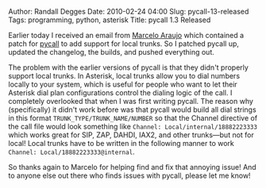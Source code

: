 Author: Randall Degges
Date: 2010-02-24 04:00
Slug: pycall-13-released
Tags: programming, python, asterisk
Title: pycall 1.3 Released


Earlier today I received an email from [Marcelo Araujo][] which contained a
patch for [pycall][] to add support for local trunks. So I patched pycall up,
updated the changelog, the builds, and pushed everything out.

The problem with the earlier versions of pycall is that they didn't properly
support local trunks. In Asterisk, local trunks allow you to dial numbers
locally to your system, which is useful for people who want to let their
Asterisk dial plan configurations control the dialing logic of the call. I
completely overlooked that when I was first writing pycall. The reason why
(specifically) it didn't work before was that pycall would build all dial
strings in this format `TRUNK_TYPE/TRUNK_NAME/NUMBER` so that the Channel
directive of the call file would look something like
`Channel: Local/internal/18882223333` which works great for SIP, ZAP, DAHDI,
IAX2, and other trunks—but not for local! Local trunks have to be written in the
following manner to work `Channel: Local/18882223333@internal`.

So thanks again to Marcelo for helping find and fix that annoying issue! And to
anyone else out there who finds issues with pycall, please let me know!


  [Marcelo Araujo]: mailto:marcelo@midivts.org
  [pycall]: http://pycall.org/
